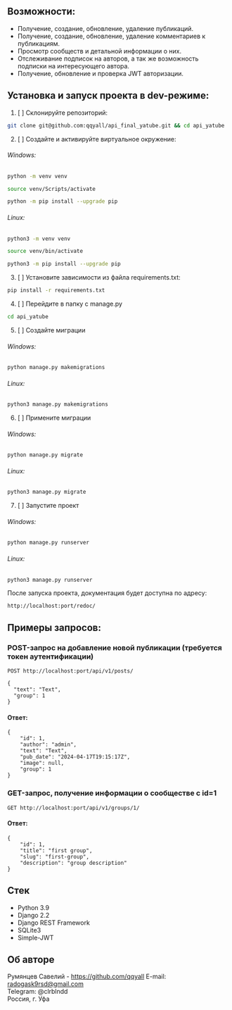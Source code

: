 ## Возможности:

- Получение, создание, обновление, удаление публикаций.
- Получение, создание, обновление, удаление комментариев к публикациям.
- Просмотр сообществ и детальной информации о них.
- Отслеживание подписок на авторов, а так же возможность подписки на интересующего автора.
- Получение, обновление и проверка JWT авторизации.

## Установка и запуск проекта в dev-режиме:
1. [ ] Склонируйте репозиторий:

```bash
git clone git@github.com:qqyall/api_final_yatube.git && cd api_yatube
```

2. [ ] Создайте и активируйте виртуальное окружение:

###### Windows:
```bash
python -m venv venv
```
```bash
source venv/Scripts/activate
```
```bash
python -m pip install --upgrade pip
```
###### Linux:
```bash
python3 -m venv venv
```
```bash
source venv/bin/activate
```
```bash
python3 -m pip install --upgrade pip
```

3. [ ] Установите зависимости из файла requirements.txt:
```bash
pip install -r requirements.txt
``` 

4. [ ] Перейдите в папку с manage.py

```bash
cd api_yatube
``` 

5. [ ] Создайте миграции
###### Windows:
```bash
python manage.py makemigrations
```
###### Linux:
```bash
python3 manage.py makemigrations
```

6. [ ] Примените миграции
###### Windows:
```bash
python manage.py migrate
```
###### Linux:
```bash
python3 manage.py migrate
```

7. [ ] Запустите проект
###### Windows:
```bash
python manage.py runserver
```
###### Linux:
```bash
python3 manage.py runserver
```

После запуска проекта, документация будет доступна по адресу:
```
http://localhost:port/redoc/
```

## Примеры запросов:

### POST-запрос на добавление новой публикации (требуется токен аутентификации)

`POST http://localhost:port/api/v1/posts/`

```
{
  "text": "Text",
  "group": 1
}
```

#### Ответ:

```
{
    "id": 1,
    "author": "admin",
    "text": "Text",
    "pub_date": "2024-04-17T19:15:17Z",
    "image": null,
    "group": 1
}
```

### GET-запрос, получение информации о сообществе c id=1

`GET http://localhost:port/api/v1/groups/1/`

#### Ответ:

```
{
    "id": 1,
    "title": "first group",
    "slug": "first-group",
    "description": "group description"
}
```


## Стек
- Python 3.9
- Django 2.2
- Django REST Framework
- SQLite3
- Simple-JWT


## Об авторе
Румянцев Савелий - https://github.com/qqyall
E-mail: radogask9rsd@gmail.com  
Telegram: @clrblndd  
Россия, г. Уфа
